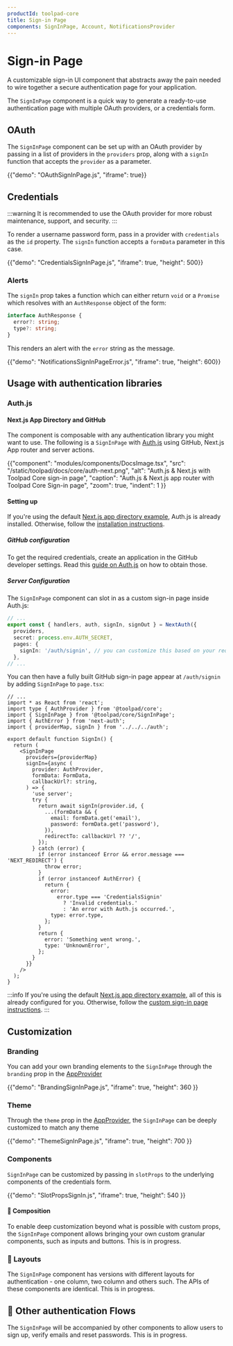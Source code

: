 ```yaml
---
productId: toolpad-core
title: Sign-in Page
components: SignInPage, Account, NotificationsProvider
---
```


# Sign-in Page

<p class="description">A customizable sign-in UI component that abstracts away the pain needed to wire together a secure authentication page for your application.</p>

The `SignInPage` component is a quick way to generate a ready-to-use authentication page with multiple OAuth providers, or a credentials form.

## OAuth

The `SignInPage` component can be set up with an OAuth provider by passing in a list of providers in the `providers` prop, along with a `signIn` function that accepts the `provider` as a parameter.

{{"demo": "OAuthSignInPage.js", "iframe": true}}

## Credentials

:::warning
It is recommended to use the OAuth provider for more robust maintenance, support, and security.
:::

To render a username password form, pass in a provider with `credentials` as the `id` property. The `signIn` function accepts a `formData` parameter in this case.

{{"demo": "CredentialsSignInPage.js", "iframe": true, "height": 500}}

### Alerts

The `signIn` prop takes a function which can either return `void` or a `Promise` which resolves with an `AuthResponse` object of the form:

```ts
interface AuthResponse {
  error?: string;
  type?: string;
}
```

This renders an alert with the `error` string as the message.

{{"demo": "NotificationsSignInPageError.js", "iframe": true, "height": 600}}

## Usage with authentication libraries

### Auth.js

#### Next.js App Directory and GitHub

The component is composable with any authentication library you might want to use. The following is a `SignInPage` with [Auth.js](https://authjs.dev/) using GitHub, Next.js App router and server actions.

{{"component": "modules/components/DocsImage.tsx", "src": "/static/toolpad/docs/core/auth-next.png", "alt": "Auth.js & Next.js with Toolpad Core sign-in page", "caption": "Auth.js & Next.js app router with Toolpad Core Sign-in page", "zoom": true, "indent": 1 }}

#### Setting up

If you're using the default [Next.js app directory example](https://github.com/mui/mui-toolpad/tree/master/examples/core-auth-nextjs/), Auth.js is already installed. Otherwise, follow the [installation instructions](https://authjs.dev/getting-started/installation).

##### GitHub configuration

To get the required credentials, create an application in the GitHub developer settings. Read this [guide on Auth.js](https://authjs.dev/guides/configuring-github#adding-environment-variables) on how to obtain those.

##### Server Configuration

The `SignInPage` component can slot in as a custom sign-in page inside Auth.js:

```ts title="./auth.ts"
// ...
export const { handlers, auth, signIn, signOut } = NextAuth({
  providers,
  secret: process.env.AUTH_SECRET,
  pages: {
    signIn: '/auth/signin', // you can customize this based on your requirement
  },
// ...
```

You can then have a fully built GitHub sign-in page appear at `/auth/signin` by adding `SignInPage` to `page.tsx`:

```tsx title="./app/auth/signin/page.tsx"
// ...
import * as React from 'react';
import type { AuthProvider } from '@toolpad/core';
import { SignInPage } from '@toolpad/core/SignInPage';
import { AuthError } from 'next-auth';
import { providerMap, signIn } from '../../../auth';

export default function SignIn() {
  return (
    <SignInPage
      providers={providerMap}
      signIn={async (
        provider: AuthProvider,
        formData: FormData,
        callbackUrl?: string,
      ) => {
        'use server';
        try {
          return await signIn(provider.id, {
            ...(formData && {
              email: formData.get('email'),
              password: formData.get('password'),
            }),
            redirectTo: callbackUrl ?? '/',
          });
        } catch (error) {
          if (error instanceof Error && error.message === 'NEXT_REDIRECT') {
            throw error;
          }
          if (error instanceof AuthError) {
            return {
              error:
                error.type === 'CredentialsSignin'
                  ? 'Invalid credentials.'
                  : 'An error with Auth.js occurred.',
              type: error.type,
            };
          }
          return {
            error: 'Something went wrong.',
            type: 'UnknownError',
          };
        }
      }}
    />
  );
}
```

:::info
If you're using the default [Next.js app directory example](https://github.com/mui/mui-toolpad/tree/master/examples/core-auth-nextjs/), all of this is already configured for you. Otherwise, follow the [custom sign-in page instructions](https://authjs.dev/guides/pages/signin).
:::

## Customization

### Branding

You can add your own branding elements to the `SignInPage` through the `branding` prop in the [AppProvider](https://mui.com/toolpad/core/react-app-provider/)

{{"demo": "BrandingSignInPage.js", "iframe": true, "height": 360 }}

### Theme

Through the `theme` prop in the [AppProvider](https://mui.com/toolpad/core/react-app-provider/), the `SignInPage` can be deeply customized to match any theme

{{"demo": "ThemeSignInPage.js", "iframe": true, "height": 700 }}

### Components

`SignInPage` can be customized by passing in `slotProps` to the underlying components of the credentials form.

{{"demo": "SlotPropsSignIn.js", "iframe": true, "height": 540 }}

#### 🚧 Composition

To enable deep customization beyond what is possible with custom props, the `SignInPage` component allows bringing your own custom granular components, such as inputs and buttons. This is in progress.

### 🚧 Layouts

The `SignInPage` component has versions with different layouts for authentication - one column, two column and others such. The APIs of these components are identical. This is in progress.

## 🚧 Other authentication Flows

The `SignInPage` will be accompanied by other components to allow users to sign up, verify emails and reset passwords. This is in progress.
